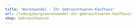 ```yaml
---
title: "Warenwandel - Ihr Gebrauchtwaren-Kaufhaus"
url: /ludwigsburg/warenwandel-ihr-gebrauchtwaren-kaufhaus/
shop: Gebrauchtwaren
---
```

